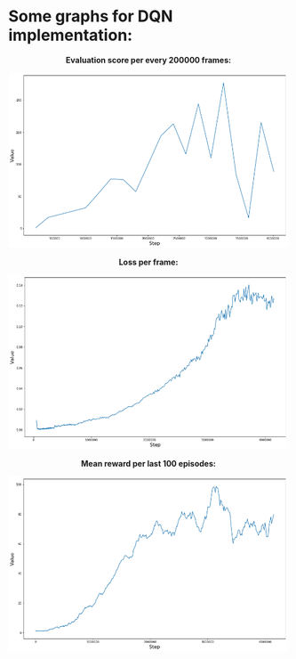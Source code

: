# Some graphs for DQN implementation:

<p align='center'> <b>Evaluation score per every 200000 frames:</b> </p>

<img src="./graphs/Performance_evaluation_score.png">

<p align='center'> <b>Loss per frame:</b> </p>

<img src="./graphs/Performance_loss.png">

<p align='center'> <b>Mean reward per last 100 episodes:</b> </p>

<img src="./graphs/Performance_reward.png">
